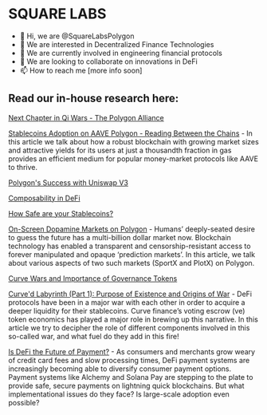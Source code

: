 # SQUARE LABS


- 👋 Hi, we are @SquareLabsPolygon
- 👀 We are interested in Decentralized Finance Technologies
- 🌱 We are currently involved in engineering financial protocols
- 💞️ We are looking to collaborate on innovations in DeFi
- 📫 How to reach me [more info soon]


## Read our in-house research here:

[Next Chapter in Qi Wars - The Polygon Alliance](https://polygondefi.substack.com/p/next-chapter-in-the-qi-wars-the-polygon)



[Stablecoins Adoption on AAVE Polygon - Reading Between the Chains](https://polygondefi.substack.com/p/stablecoins-adoption-on-aave-polygon) - In this article we talk about how a robust blockchain with growing market sizes and attractive yields for its users at just a thousandth fraction in gas provides an efficient medium for popular money-market protocols like AAVE to thrive.



[Polygon's Success with Uniswap V3](https://polygondefi.substack.com/p/polygons-success-within-uniswap-v3)



[Composability in DeFi](https://polygondefi.substack.com/p/composability-in-defi-)



[How Safe are your Stablecoins?](https://polygondefi.substack.com/p/how-safe-are-your-stablecoins)



[On-Screen Dopamine Markets on Polygon](https://polygondefi.substack.com/p/on-screen-dopamine-markets-on-polygon) - Humans’ deeply-seated desire to guess the future has a multi-billion dollar market now. Blockchain technology has enabled a transparent and censorship-resistant access to forever manipulated and opaque ‘prediction markets’. In this article, we talk about various aspects of two such markets (SportX and PlotX) on Polygon.



[Curve Wars and Importance of Governance Tokens](https://polygondefi.substack.com/p/curve-wars-explained)



[Curve'd Labyrinth (Part 1): Purpose of Existence and Origins of War](https://polygondefi.substack.com/p/curved-labyrinth-part-1-purpose-of) - DeFi protocols have been in a major war with each other in order to acquire a deeper liquidity for their stablecoins. Curve finance’s voting escrow (ve) token economics has played a major role in brewing up this narrative. In this article we try to decipher the role of different components involved in this so-called war, and what fuel do they add in this fire!



[Is DeFi the Future of Payment?](https://polygondefi.substack.com/p/is-defi-the-future-of-payment) - As consumers and merchants grow weary of credit card fees and slow processing times, DeFi payment systems are increasingly becoming able to diversify consumer payment options.  Payment systems like Alchemy and Solana Pay are stepping to the plate to provide safe, secure payments on lightning quick blockchains.  But what implementational issues do they face?  Is large-scale adoption even possible?


<!---
SquareLabsPolygon/SquareLabsPolygon is a ✨ special ✨ repository because its `README.md` (this file) appears on your GitHub profile.
You can click the Preview link to take a look at your changes.
--->

